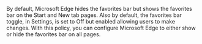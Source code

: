 By default, Microsoft Edge hides the favorites bar but shows the favorites bar on the Start and New tab pages. Also by default, the favorites bar toggle, in Settings, is set to Off but enabled allowing users to make changes. With this policy, you can configure Microsoft Edge to either show or hide the favorites bar on all pages.
